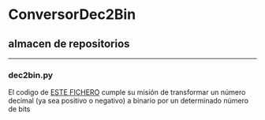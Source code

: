 # ConversorDec2Bin
 ## almacen de repositorios
 ---
 ### dec2bin.py
 El codigo de [ESTE FICHERO](https://github.com/roblerry/ConversorDec2Bin/blob/main/dec2bin.py) cumple su misión de transformar un número decimal (ya sea positivo o negativo) a binario por un determinado número de bits
